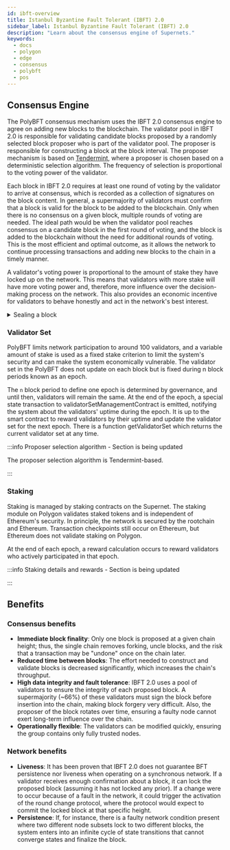 ```yaml
---
id: ibft-overview
title: Istanbul Byzantine Fault Tolerant (IBFT) 2.0
sidebar_label: Istanbul Byzantine Fault Tolerant (IBFT) 2.0
description: "Learn about the consensus engine of Supernets."
keywords:
  - docs
  - polygon
  - edge
  - consensus
  - polybft
  - pos
---
```


## Consensus Engine

The PolyBFT consensus mechanism uses the IBFT 2.0 consensus engine to agree on adding new blocks to the blockchain. The validator pool in IBFT 2.0 is responsible for validating candidate blocks proposed by a randomly selected block proposer who is part of the validator pool. The proposer is responsible for constructing a block at the block interval. The proposer mechanism is based on [Tendermint](https://tendermint.com/), where a proposer is chosen based on a deterministic selection algorithm. The frequency of selection is proportional to the voting power of the validator.

Each block in IBFT 2.0 requires at least one round of voting by the validator to arrive at consensus, which is recorded as a collection of signatures on the block content. In general, a supermajority of validators must confirm that a block is valid for the block to be added to the blockchain. Only when there is no consensus on a given block, multiple rounds of voting are needed. The ideal path would be when the validator pool reaches consensus on a candidate block in the first round of voting, and the block is added to the blockchain without the need for additional rounds of voting. This is the most efficient and optimal outcome, as it allows the network to continue processing transactions and adding new blocks to the chain in a timely manner.

A validator's voting power is proportional to the amount of stake they have locked up on the network. This means that validators with more stake will have more voting power and, therefore, more influence over the decision-making process on the network. This also provides an economic incentive for validators to behave honestly and act in the network's best interest.

<details>
<summary>Sealing a block</summary>

### State transitions

PolyBFT's consensus mechanism follows a series of state transitions that ensure network-wide consensus on the blockchain's state. The consensus process starts with a validator proposing a new block to be added to the blockchain, which includes a list of transactions to update the blockchain's state.

Next, validators in the active set vote on whether to accept the proposed block. Each validator's voting weight determines their influence in voting, and a supermajority of validators must agree to accept the block for consensus to be reached. The protocol tracks the current block's position, also known as its **sequence**.

The process to finalize a block in PolyBFT is referred to as **sealing**. When a validator proposes a new block, other validators vote on whether to accept it, and this process can be repeated multiple times. Each repetition is called a **round**, and during each round, a set number of validators must agree to seal the proposed block for it to be added to the blockchain. If the required number of votes isn't reached during a particular round, the voting process will continue into the next round, and the protocol "increases the round". Another validator will then attempt to seal the sequence in the new round.

If the proposed block is accepted, it's added to the blockchain, and the state of the blockchain is updated to reflect the changes introduced by the transactions in the block. This process continues with the next proposer proposing a new block, and the process repeats.

</details>

### Validator Set

PolyBFT limits network participation to around 100 validators, and a variable amount of stake is used as a fixed stake criterion to limit the system's security and can make the system economically vulnerable. The validator set in the PolyBFT does not update on each block but is fixed during n block periods known as an epoch.

The `n` block period to define one epoch is determined by governance, and until then, validators will remain the same. At the end of the epoch, a special state transaction to validatorSetManagementContract is emitted, notifying the system about the validators' uptime during the epoch. It is up to the smart contract to reward validators by their uptime and update the validator set for the next epoch. There is a function getValidatorSet which returns the current validator set at any time.

:::info Proposer selection algorithm - Section is being updated

The proposer selection algorithm is Tendermint-based.

<!-- <details>
<summary>Proposer selection algorithm</summary>

</details>

-->

:::

### Staking

Staking is managed by staking contracts on the Supernet. The staking module on Polygon validates staked tokens and is independent of Ethereum's security. In principle, the network is secured by the rootchain and Ethereum. Transaction checkpoints still occur on Ethereum, but Ethereum does not validate staking on Polygon.

At the end of each epoch, a reward calculation occurs to reward validators who actively participated in that epoch.

:::info Staking details and rewards - Section is being updated

:::

## Benefits

### Consensus benefits

- **Immediate block finality**: Only one block is proposed at a given chain height; thus, the single chain removes forking, uncle blocks, and the risk that a transaction may be "undone" once on the chain later.
- **Reduced time between blocks**: The effort needed to construct and validate blocks is decreased significantly, which increases the chain's throughput.
- **High data integrity and fault tolerance**: IBFT 2.0 uses a pool of validators to ensure the integrity of each proposed block. A supermajority (~66%) of these validators must sign the block before insertion into the chain, making block forgery very difficult. Also, the proposer of the block rotates over time, ensuring a faulty node cannot exert long-term influence over the chain.
- **Operationally flexible**: The validators can be modified quickly, ensuring the group contains only fully trusted nodes.

### Network benefits

- **Liveness**: It has been proven that IBFT 2.0 does not guarantee BFT persistence nor liveness when operating on a synchronous network. If a validator receives enough confirmation about a block, it can lock the proposed block (assuming it has not locked any prior). If a change were to occur because of a fault in the network, it could trigger the activation of the round change protocol, where the protocol would expect to commit the locked block at that specific height.
- **Persistence**: If, for instance, there is a faulty network condition present where two different node subsets lock to two different blocks, the system enters into an infinite cycle of state transitions that cannot converge states and finalize the block.
